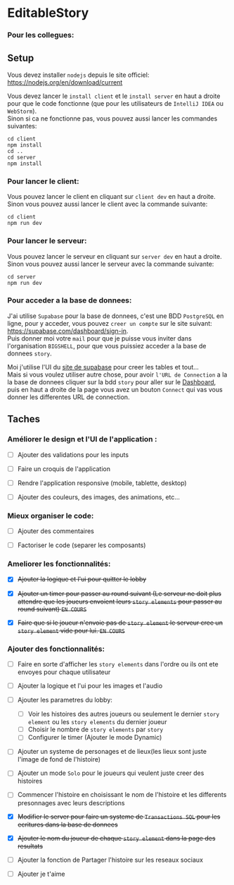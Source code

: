 # EditableStory


### Pour les collegues:

## Setup

Vous devez installer `nodejs` depuis le site officiel: https://nodejs.org/en/download/current

Vous devez lancer le `install client` et le `install server` en haut a droite pour que le code fonctionne 
(que pour les utilisateurs de `IntelliJ IDEA` ou `WebStorm`).  
Sinon si ca ne fonctionne pas, vous pouvez aussi lancer les commandes suivantes:
    
    cd client 
    npm install
    cd ..
    cd server
    npm install


### Pour lancer le client:
Vous pouvez lancer le client en cliquant sur `client dev` en haut a droite.  
Sinon vous pouvez aussi lancer le client avec la commande suivante:

    cd client
    npm run dev

### Pour lancer le serveur:
Vous pouvez lancer le serveur en cliquant sur `server dev` en haut a droite.
Sinon vous pouvez aussi lancer le serveur avec la commande suivante:

    cd server
    npm run dev




### Pour acceder a la base de donnees:
J'ai utilise `Supabase` pour la base de donnees, c'est une BDD `PostgreSQL` en ligne,
pour y acceder, vous pouvez `creer un compte` sur le site suivant: https://supabase.com/dashboard/sign-in.  
Puis donner moi votre `mail` pour que je puisse vous inviter dans l'organisation `BIGSHELL`, pour que vous puissiez acceder a la base de donnees `story`.  


Moi j'utilise l'UI du [site de supabase](https://supabase.com/dashboard/project/nhldzevrwuqvytdltqgi/editor) pour creer les tables et tout...  
Mais si vous voulez utiliser autre chose, pour avoir `l'URL de Connection` a la la base de donnees cliquer sur la bdd `story` pour aller sur le [Dashboard](https://supabase.com/dashboard/project/nhldzevrwuqvytdltqgi), 
puis en haut a droite de la page vous avez un bouton `Connect` qui vas vous donner les differentes URL de connection.



## Taches

### Améliorer le design et l'UI de l'application :
- [ ] Ajouter des validations pour les inputs
- [ ] Faire un croquis de l'application
- [ ] Rendre l'application responsive (mobile, tablette, desktop)
- [ ] Ajouter des couleurs, des images, des animations, etc...
  

### Mieux organiser le code:
- [ ] Ajouter des commentaires
- [ ] Factoriser le code (separer les composants)


### Ameliorer les fonctionnalités:
- [x] ~~Ajouter la logique et l'ui pour quitter le lobby~~
- [x] ~~Ajouter un timer pour passer au round suivant
(Le serveur ne doit plus attendre que les joueurs envoient leurs `story elements` pour passer au round suivant) `EN COURS`~~
- [x] ~~Faire que si le joueur n'envoie pas de `story element` le serveur cree un `story element` vide pour lui. `EN COURS`~~

  
### Ajouter des fonctionnalités:
- [ ] Faire en sorte d'afficher les `story elements` dans l'ordre ou ils ont ete envoyes pour chaque utilisateur
- [ ] Ajouter la logique et l'ui pour les images et l'audio
- [ ] Ajouter les parametres du lobby:
    - [ ] Voir les histoires des autres joueurs ou seulement le dernier `story element` ou les `story elements` du dernier joueur
    - [ ] Choisir le nombre de `story elements` par `story`
    - [ ] Configurer le timer (Ajouter le mode Dynamic)

- [ ] Ajouter un systeme de personages et de lieux(les lieux sont juste l'image de fond de l'histoire)
- [ ] Ajouter un mode `Solo` pour le joueurs qui veulent juste creer des histoires
- [ ] Commencer l'histoire en choisissant le nom de l'histoire et les differents presonnages avec leurs descriptions
- [x] ~~Modifier le server pour faire un systeme de `Transactions SQL` pour les ecritures dans la base de donnees~~
- [x] ~~Ajouter le nom du joueur de chaque `story element` dans la page des resultats~~
- [ ] Ajouter la fonction de Partager l'histoire sur les reseaux sociaux


- [ ] Ajouter je t'aime